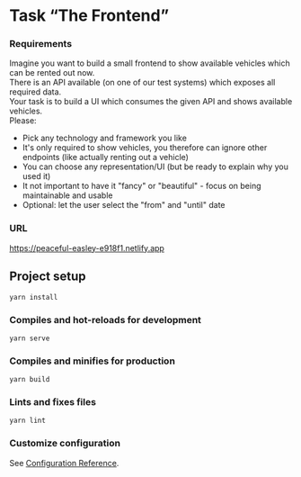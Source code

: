 # Task “The Frontend”

### Requirements
Imagine you want to build a small frontend to show available vehicles which can be rented
out now. \
There is an API available (on one of our test systems) which exposes all required data.\
Your task is to build a UI which consumes the given API and shows available vehicles.\
Please:
- Pick any technology and framework you like
- It's only required to show vehicles, you therefore can ignore other endpoints (like
actually renting out a vehicle)
-  You can choose any representation/UI (but be ready to explain why you used it)
- It not important to have it "fancy" or "beautiful" - focus on being maintainable and
usable
- Optional: let the user select the "from" and "until" date

### URL
https://peaceful-easley-e918f1.netlify.app

## Project setup
```
yarn install
```

### Compiles and hot-reloads for development
```
yarn serve
```

### Compiles and minifies for production
```
yarn build
```

### Lints and fixes files
```
yarn lint
```

### Customize configuration
See [Configuration Reference](https://cli.vuejs.org/config/).
